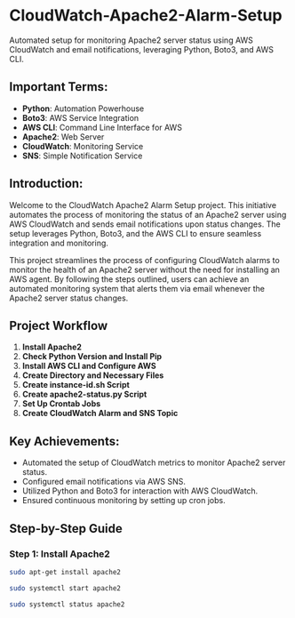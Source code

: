 # CloudWatch-Apache2-Alarm-Setup

Automated setup for monitoring Apache2 server status using AWS CloudWatch and email notifications, leveraging Python, Boto3, and AWS CLI.

## Important Terms:
- **Python**: Automation Powerhouse
- **Boto3**: AWS Service Integration
- **AWS CLI**: Command Line Interface for AWS
- **Apache2**: Web Server
- **CloudWatch**: Monitoring Service
- **SNS**: Simple Notification Service

## Introduction:

Welcome to the CloudWatch Apache2 Alarm Setup project. This initiative automates the process of monitoring the status of an Apache2 server using AWS CloudWatch and sends email notifications upon status changes. The setup leverages Python, Boto3, and the AWS CLI to ensure seamless integration and monitoring.

This project streamlines the process of configuring CloudWatch alarms to monitor the health of an Apache2 server without the need for installing an AWS agent. By following the steps outlined, users can achieve an automated monitoring system that alerts them via email whenever the Apache2 server status changes.

## Project Workflow

1. **Install Apache2**
2. **Check Python Version and Install Pip**
3. **Install AWS CLI and Configure AWS**
4. **Create Directory and Necessary Files**
5. **Create instance-id.sh Script**
6. **Create apache2-status.py Script**
7. **Set Up Crontab Jobs**
8. **Create CloudWatch Alarm and SNS Topic**

## Key Achievements:
- Automated the setup of CloudWatch metrics to monitor Apache2 server status.
- Configured email notifications via AWS SNS.
- Utilized Python and Boto3 for interaction with AWS CloudWatch.
- Ensured continuous monitoring by setting up cron jobs.

## Step-by-Step Guide

### Step 1: Install Apache2
```bash
sudo apt-get install apache2
```
```bash
sudo systemctl start apache2
```
```bash
sudo systemctl status apache2
```

